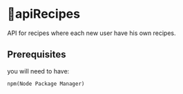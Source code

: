 # 🧾apiRecipes

API for recipes where each new user have his own recipes.

## Prerequisites

you will need to have:

```
npm(Node Package Manager)
```